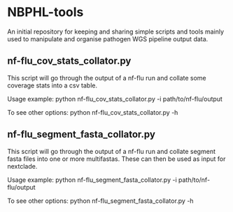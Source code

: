 # NBPHL-tools
An initial repository for keeping and sharing simple scripts and tools mainly used to manipulate and organise pathogen WGS pipeline output data.


## nf-flu_cov_stats_collator.py

This script will go through the output of a nf-flu run and collate some coverage stats into a csv table. 

Usage example: python nf-flu_cov_stats_collator.py -i path/to/nf-flu/output

To see other options: python nf-flu_cov_stats_collator.py -h

## nf-flu_segment_fasta_collator.py

This script will go through the output of a nf-flu run and collate segment fasta files into one or more multifastas. These can then be used as input for nextclade. 

Usage example: python nf-flu_segment_fasta_collator.py -i path/to/nf-flu/output

To see other options: python nf-flu_segment_fasta_collator.py -h

